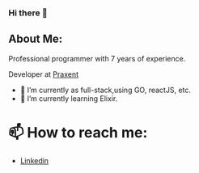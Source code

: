 ### Hi there 👋

## About Me:
Professional programmer with 7 years of experience.

Developer at [Praxent](https://praxent.com/)

- 🔭 I’m currently as full-stack,using GO, reactJS, etc.
- 🌱 I’m currently learning Elixir.

# 📫 How to reach me:
- [Linkedin](https://www.linkedin.com/in/diogofelipe/)
